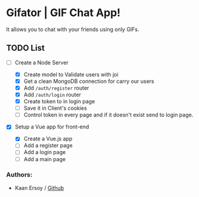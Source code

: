 # Gifator | GIF Chat App!

It allows you to chat with your friends using only GIFs.

## TODO List

- [ ] Create a Node Server

  - [x] Create model to Validate users with joi
  - [x] Get a clean MongoDB connection for carry our users
  - [x] Add `/auth/register` router
  - [x] Add `/auth/login` router
  - [x] Create token to in login page
  - [ ] Save it in Client's cookies
  - [ ] Control token in every page and if it doesn't exist send to login page.

- [x] Setup a Vue app for front-end
  - [x] Create a Vue.js app
  - [ ] Add a register page
  - [ ] Add a login page
  - [ ] Add a main page

### Authors:

- Kaan Ersoy / [Github](https://github.com/kaanersoy)
